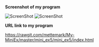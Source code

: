 **Screenshot of my program**

![ScreenShot](https://github.com/mettemark/My-MiniEx/blob/master/mini_ex5/Sk%C3%A6rmbillede%202018-03-09%20kl.%2011.19.00.png)
![ScreenShot](https://github.com/mettemark/My-MiniEx/blob/master/mini_ex5/Sk%C3%A6rmbillede%202018-03-09%20kl.%2011.19.00.png)



**URL link to my program**

https://rawgit.com/mettemark/My-MiniEx/master/mini_ex5/mini_ex5/index.html
